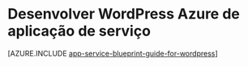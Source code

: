 <properties 
    pageTitle="Desenvolver WordPress Azure de aplicação de serviço" 
    description="Obter informações sobre as melhores práticas para desenvolver e dimensionamento WordPress no Azure." 
    keywords="aplicação de serviço, azure aplicação de serviço, wordpress de escala, wordpress dimensionáveis, wordpress"
    services="app-service" 
    documentationCenter="" 
    authors="sunbuild" 
    manager="wpickett" 
    editor=""/>

<tags 
    ms.service="app-service" 
    ms.workload="na" 
    ms.tgt_pltfrm="na" 
    ms.devlang="na" 
    ms.topic="article" 
    ms.date="02/26/2016" 
    ms.author="sunbuild"/>

# <a name="developing-wordpress-on-azure-app-service"></a>Desenvolver WordPress Azure de aplicação de serviço

[AZURE.INCLUDE [app-service-blueprint-guide-for-wordpress](../../includes/app-service-blueprint-guide-for-wordpress.md)]